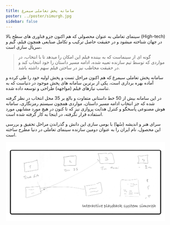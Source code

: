 ```yaml
---
title: سامانه پخش تعاملی سیمرغ
poster: ../poster/simurgh.jpg
sidebar: false
---
```


سینمای تعاملی به عنوان محصولی که هم اکنون جزو فناوری های سطح بالا (High-tech) در جهان شناخته میشود و در حقیقت حاصل ترکیب و تکامل صنایعی همچون فیلم، گیم و سریال سازی است،

> گونه ای از سینماست که به بیننده فیلم این امکان را میدهد تا با انتخاب، در مواردی که توسط تیم سازنده تعبیه شده، ادامه مسیر داستان را خود انتخاب کند و در حقیقت مخاطب نیز در ساختن فیلم سهم داشته باشد.

سامانه پخش تعاملی سیمرغ که هم اکنون مراحل تست و پخش اولیه خود را طی کرده و آماده بهره برداری است، یکی از برترین سامانه های پخش موجود در دنیاست که به تناسب نیازهای فیلم (مواجهه) طراحی و توسعه داده شده.

در این سامانه بیش از 50 خط داستانی متفاوت و بالغ بر 35 محل انتخاب در نظر گرفته شده که جز انتخاب ادامه مسیر داستان، مواردی همچون سیستم رمزنگاری، سامانه هوش مصنوعی پاسخگو و کنترل هدایت پروازی نیز که تا کنون در هیچ مورد مشابهی مورد استفاده قرار نگرفته، در اینجا به کار گرفته شده است.

سرای هنر و اندیشه (سُها) با بومی سازی این دانش و گذراندن مراحل تحقیق و بررسی این محصول، نام ایران را به عنوان دومین سازنده سینمای تعاملی در دنیا مطرح ساخته است.

![سینمای تعاملی و چند خط داستانی](./multi-path.jpg "سینمای تعاملی و چند خط داستانی")
